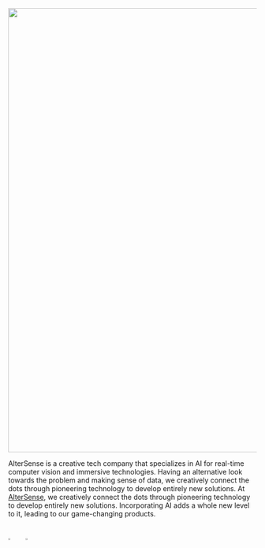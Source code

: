 <a href="https://altersense.com/">
<img width="900" src="https://scontent.fdac14-1.fna.fbcdn.net/v/t39.30808-6/242601912_103526075424714_1604747116194527109_n.jpg?_nc_cat=106&ccb=1-7&_nc_sid=783fdb&_nc_ohc=beQTHOZhRB4AX_88Jt7&_nc_ht=scontent.fdac14-1.fna&oh=00_AfBup6Tix26RxHS29EvIDas51qgSaqHDs61QTmH7adSswg&oe=659D8900">
</a>

AlterSense is a creative tech company that specializes in AI for real-time computer vision and immersive technologies. Having an alternative look towards the problem and making sense of data, we creatively connect the dots through pioneering technology to develop entirely new solutions. At [AlterSense](https://altersense.com), we creatively connect the dots through pioneering technology to develop entirely new solutions. Incorporating AI adds a whole new level to it, leading to our game-changing products.

<be>
<br>
  <a href="https://github.com/altersense-developers">  
    <img src="https://github.com/ultralytics/assets/raw/main/social/logo-social-github.png" width="3%" alt="AlterSense GitHub"></a>
  &nbsp
  &nbsp
  <a href="https://www.linkedin.com/company/altersense-limited/">
    <img src="https://github.com/ultralytics/assets/raw/main/social/logo-social-linkedin.png" width="3%" alt="AlterSense LinkedIn"></a>

